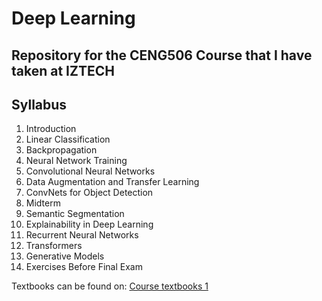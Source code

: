# Deep Learning
## Repository for the CENG506 Course that I have taken at IZTECH

## Syllabus 
1. Introduction
2. Linear Classification
3. Backpropagation
4. Neural Network Training
5. Convolutional Neural Networks
6. Data Augmentation and Transfer Learning
7. ConvNets for Object Detection
8. Midterm
9. Semantic Segmentation
10. Explainability in Deep Learning
11. Recurrent Neural Networks
12. Transformers
13. Generative Models
14. Exercises Before Final Exam

Textbooks can be found on: [Course textbooks 1](/Textbook/textbook.pdf)
